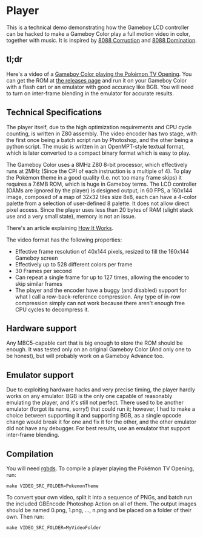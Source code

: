 # Player

This is a technical demo demonstrating how the Gameboy LCD controller can be hacked to make a Gameboy Color play a full motion video in color, together with music. It is inspired by [8088 Corruption](http://www.youtube.com/watch?v=H1p1im_2uf4) and [8088 Domination](http://www.youtube.com/watch?v=MWdG413nNkI).

## tl;dr
Here's a video of a [Gameboy Color playing the Pokémon TV Opening](http://www.youtube.com/watch?v=c5HfmaDCVsY). You can get the ROM at [the releases page](https://github.com/LIJI32/GBVideoPlayer/releases) and run it on your Gameboy Color with a flash cart or an emulator with good accuracy like BGB. You will need to turn on inter-frame blending in the emulator for accurate results.

## Technical Specifications
The player itself, due to the high optimization requirements and CPU cycle counting, is written in Z80 assembly. The video encoder has two stage, with the first once being a batch script run by Photoshop, and the other being a python script. The music is written in an OpenMPT-style textual format, which is later converted to a compact binary format which is easy to play.

The Gameboy Color uses a 8MHz Z80 8-bit processor, which effectively runs at 2MHz (Since the CPI of each instruction is a multiple of 4). To play the Pokémon theme in a good quality (I.e. not too many frame skips) it requires a 7.6MB ROM, which is huge in Gameboy terms. The LCD controller (OAMs are ignored by the player) is designed output, in 60 FPS, a 160x144 image, composed of a map of 32x32 tiles size 8x8, each can have a 4-color palette from a selection of user-defined 8 palette. It does not allow direct pixel access. Since the player uses less than 20 bytes of RAM (slight stack use and a very small state), memory is not an issue.

There's an article explaining [How It Works](How+It+Works.md).

The video format has the following properties:

 * Effective frame resolution of 40x144 pixels, resized to fill the 160x144 Gameboy screen
 * Effectively up to 528 different colors per frame
 * 30 Frames per second
 * Can repeat a single frame for up to 127 times, allowing the encoder to skip similar frames
 * The player and the encoder have a buggy (and disabled) support for what I call a row-back-reference compression. Any type of in-row compression simply can not work because there aren't enough free CPU cycles to decompress it.

## Hardware support
Any MBC5-capable cart that is big enough to store the ROM should be enough. It was tested only on an original Gameboy Color (And only one to be honest), but will probably work on a Gameboy Advance too.

## Emulator support
Due to exploiting hardware hacks and very precise timing, the player hardly works on any emulator. BGB is the only one capable of reasonably emulating the player, and it's still not perfect. There used to be another emulator (forgot its name, sorry!) that could run it; however, I had to make a choice between supporting it and supporting BGB, as a single opcode change would break it for one and fix it for the other, and the other emulator did not have any debugger. For best results, use an emulator that support inter-frame blending.

## Compilation
You will need [rgbds](https://github.com/bentley/rgbds/releases/). To compile a player playing the Pokémon TV Opening, run:

    make VIDEO_SRC_FOLDER=PokemonTheme

To convert your own video, split it into a sequence of PNGs, and batch run the included GBEncode Photoshop Action on all of them. The output images should be named 0.png, 1.png, ..., n.png and be placed on a folder of their own. Then run:

    make VIDEO_SRC_FOLDER=MyVideoFolder
